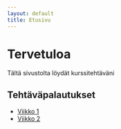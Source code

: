 ```yaml
---
layout: default
title: Etusivu
---
```


# Tervetuloa

Tältä sivustolta löydät kurssitehtäväni

## Tehtäväpalautukset
- [Viikko 1](Viikko%201/vko1.html)
- [Viikko 2](Viikko%202/vko2.html)


